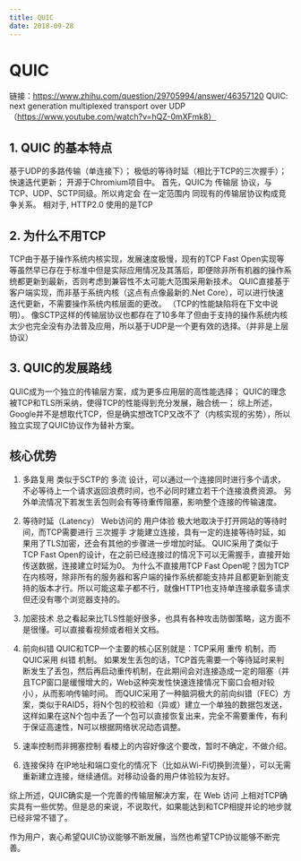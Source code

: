 ```yaml
---
title: QUIC
date: 2018-09-28
---
```

# QUIC
链接：https://www.zhihu.com/question/29705994/answer/46357120
QUIC: next generation multiplexed transport over UDP（https://www.youtube.com/watch?v=hQZ-0mXFmk8）

## 1. QUIC 的基本特点
基于UDP的多路传输（单连接下）；
极低的等待时延（相比于TCP的三次握手）；
快速迭代更新；
开源于Chromium项目中。
首先，QUIC为 传输层 协议，与TCP、UDP、SCTP同级。所以肯定会 在一定范围内 同现有的传输层协议构成竞争关系。
相对于, HTTP2.0 使用的是TCP

## 2. 为什么不用TCP
TCP由于基于操作系统内核实现，发展速度极慢，现有的TCP Fast Open实现等等虽然早已存在于标准中但是实际应用情况及其落后，即便除非所有机器的操作系统都更新到最新，否则考虑到兼容性不太可能大范围采用新技术。
QUIC直接基于客户端实现，而非基于系统内核（这点有点像最新的.Net Core），可以进行快速迭代更新，不需要操作系统内核层面的更改。
（TCP的性能缺陷将在下文中说明）。
像SCTP这样的传输层协议也都存在了10多年了但由于支持的操作系统内核太少也完全没有办法普及应用，所以基于UDP是一个更有效的选择。（并非是上层协议）

## 3. QUIC的发展路线
QUIC成为一个独立的传输层方案，成为更多应用层的高性能选择；
QUIC的理念被TCP和TLS所采纳，使得TCP的性能得到充分发展，融合统一；
综上所述，Google并不是想取代TCP，但是确实想改TCP又改不了（内核实现的劣势），所以独立实现了QUIC协议作为替补方案。

## 核心优势
1. 多路复用
类似于SCTP的 多流 设计，可以通过一个连接同时进行多个请求，不必等待上一个请求返回浪费时间，也不必同时建立若干个连接浪费资源。
另外单流情况下若发生丢包则会有等待重传阻塞，影响整个连接的传输速度。

2. 等待时延（Latency）
Web访问的 用户体验 极大地取决于打开网站的等待时间，而TCP需要进行 三次握手 才能建立连接，具有一定的连接等待时延，如果用了TLS加密，还会有其他的步骤进一步增加时延。
QUIC采用了类似于TCP Fast Open的设计，在之前已经连接过的情况下可以无需握手，直接开始传送数据，连接建立时延为0。
为什么不直接用TCP Fast Open呢？因为TCP在内核呀，除非所有的服务器和客户端的操作系统都能支持并且都更新到能支持的版本才行。所以可能这辈子都不行，就像HTTP1也支持单连接承载多请求但还没有哪个浏览器支持的。

3. 加密技术
总之看起来比TLS性能好很多，也具有各种攻击防御策略，这方面不是很懂。可以直接看视频或者相关文档。

4. 前向纠错
QUIC和TCP一个主要的核心区别就是：TCP采用 重传 机制，而QUIC采用 纠错 机制。
如果发生丢包的话，TCP首先需要一个等待延时来判断发生了丢包，然后再启动重传机制，在此期间会对连接造成一定的阻塞（并且TCP窗口是缓慢增大的，Web这种突发性快速连接情况下窗口会相对较小），从而影响传输时间。
而QUIC采用了一种脑洞极大的前向纠错（FEC）方案，类似于RAID5，将N个包的校验和（异或）建立一个单独的数据包发送，这样如果在这N个包中丢了一个包可以直接恢复出来，完全不需要重传，有利于保证高速性，N可以根据网络状况动态调整。

5. 速率控制而非拥塞控制
看楼上的内容好像这个要改，暂时不确定，不做介绍。

6. 连接保持
在IP地址和端口变化的情况下（比如从Wi-Fi切换到流量），可以无需重新建立连接，继续通信。对移动设备的用户体验较为友好。

综上所述，QUIC确实是一个完善的传输层解决方案，在 Web 访问 上相对TCP确实具有一些优势。但是总的来说，不说取代，如果能达到和TCP相提并论的地步就已经非常不错了。

作为用户，衷心希望QUIC协议能够不断发展，当然也希望TCP协议能够不断完善。
